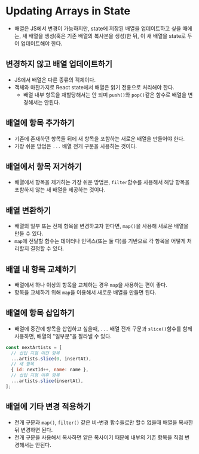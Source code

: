 # Updating Arrays in State

- 배열은 JS에서 변경이 가능하지만, state에 저장된 배열을 업데이트하고 싶을 때에는, 새 배열을 생성(혹은 기존 배열의 복사본을 생성)한 뒤, 이 새 배열을 state로 두어 업데이트해야 한다.

## 변경하지 않고 배열 업데이트하기

- JS에서 배열은 다른 종류의 객체이다.
- 객체와 마찬가지로 React state에서 배열은 읽기 전용으로 처리해야 한다.
  - 배열 내부 항목을 재할당해서는 안 되며 `push()`와 `pop()`같은 함수로 배열을 변경해서는 안된다.

## 배열에 항목 추가하기

- 기존에 존재하던 항목들 뒤에 새 항목을 포함하는 새로운 배열을 만들어야 한다.
- 가장 쉬운 방법은 `...` 배열 전개 구문을 사용하는 것이다.

## 배열에서 항목 저거하기

- 배열에서 항목을 제거하는 가장 쉬운 방법은, `filter`함수를 사용해서 해당 항목을 포함하지 않는 새 배열을 제공하는 것이다.

## 배열 변환하기

- 배열의 일부 또는 전체 항목을 변경하고자 한다면, `map()`을 사용해 새로운 배열을 만들 수 있다.
- `map`에 전달할 함수는 데이터나 인덱스(또는 둘 다)를 기반으로 각 항목을 어떻게 처리할지 결정할 수 있다.

## 배열 내 항목 교체하기

- 배열에서 하나 이상의 항목을 교체하는 경우 `map`을 사용하는 편이 좋다.
- 항목을 교체하기 위해 `map`을 이용해서 새로운 배열을 만들면 된다.

## 배열에 항목 삽입하기

- 배열에 중간에 항목을 삽입하고 싶을때, `...` 배열 전개 구문과 `slice()`함수를 함께 사용하면, 배열의 "일부분"을 잘라낼 수 있다.

```jsx
const nextArtists = [
  // 삽입 지점 이전 항목
  ...artists.slice(0, insertAt),
  // 새 항목
  { id: nextId++, name: name },
  // 삽입 지점 이후 항목
  ...artists.slice(insertAt),
];
```

## 배열에 기타 변경 적용하기

- 전개 구문과 `map()`, `filter()` 같은 비-변경 함수들로만 할수 없을때 배열을 복사한 뒤 변경하면 된다.
- 전개 구문을 사용해서 복사하면 얕은 복사이기 때문에 내부의 기존 항목을 직접 변경해서는 안된다.
